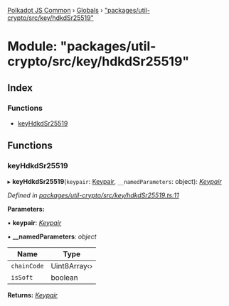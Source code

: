 [Polkadot JS Common](../README.md) › [Globals](../globals.md) › ["packages/util-crypto/src/key/hdkdSr25519"](_packages_util_crypto_src_key_hdkdsr25519_.md)

# Module: "packages/util-crypto/src/key/hdkdSr25519"

## Index

### Functions

* [keyHdkdSr25519](_packages_util_crypto_src_key_hdkdsr25519_.md#keyhdkdsr25519)

## Functions

###  keyHdkdSr25519

▸ **keyHdkdSr25519**(`keypair`: [Keypair](../interfaces/_packages_util_crypto_src_types_.keypair.md), `__namedParameters`: object): *[Keypair](../interfaces/_packages_util_crypto_src_types_.keypair.md)*

*Defined in [packages/util-crypto/src/key/hdkdSr25519.ts:11](https://github.com/polkadot-js/common/blob/08817d19/packages/util-crypto/src/key/hdkdSr25519.ts#L11)*

**Parameters:**

▪ **keypair**: *[Keypair](../interfaces/_packages_util_crypto_src_types_.keypair.md)*

▪ **__namedParameters**: *object*

Name | Type |
------ | ------ |
`chainCode` | Uint8Array‹› |
`isSoft` | boolean |

**Returns:** *[Keypair](../interfaces/_packages_util_crypto_src_types_.keypair.md)*
